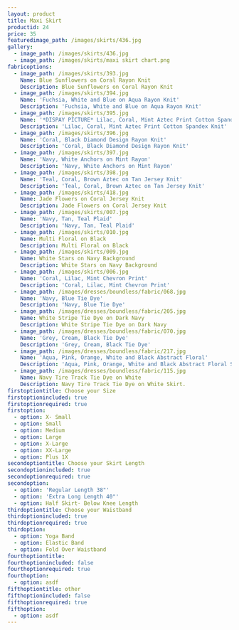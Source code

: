 ```yaml
---
layout: product
title: Maxi Skirt
productid: 24
price: 35
featuredimage_path: /images/skirts/436.jpg
gallery:
  - image_path: /images/skirts/436.jpg
  - image_path: /images/skirts/maxi skirt chart.png
fabricoptions:
  - image_path: /images/skirts/393.jpg
    Name: Blue Sunflowers on Coral Rayon Knit
    Description: Blue Sunflowers on Coral Rayon Knit
  - image_path: /images/skirts/394.jpg
    Name: 'Fuchsia, White and Blue on Aqua Rayon Knit'
    Description: 'Fuchsia, White and Blue on Aqua Rayon Knit'
  - image_path: /images/skirts/395.jpg
    Name: '*DISPAY PICTURE* Lilac, Coral, Mint Aztec Print Cotton Spandex Knit'
    Description: 'Lilac, Coral, Mint Aztec Print Cotton Spandex Knit'
  - image_path: /images/skirts/396.jpg
    Name: 'Coral, Black Diamond Design Rayon Knit'
    Description: 'Coral, Black Diamond Design Rayon Knit'
  - image_path: /images/skirts/397.jpg
    Name: 'Navy, White Anchors on Mint Rayon'
    Description: 'Navy, White Anchors on Mint Rayon'
  - image_path: /images/skirts/398.jpg
    Name: 'Teal, Coral, Brown Aztec on Tan Jersey Knit'
    Description: 'Teal, Coral, Brown Aztec on Tan Jersey Knit'
  - image_path: /images/skirts/418.jpg
    Name: Jade Flowers on Coral Jersey Knit
    Description: Jade Flowers on Coral Jersey Knit
  - image_path: /images/skirts/007.jpg
    Name: 'Navy, Tan, Teal Plaid'
    Description: 'Navy, Tan, Teal Plaid'
  - image_path: /images/skirts/010.jpg
    Name: Multi Floral on Black
    Description: Multi Floral on Black
  - image_path: /images/skirts/009.jpg
    Name: White Stars on Navy Background
    Description: White Stars on Navy Background
  - image_path: /images/skirts/006.jpg
    Name: 'Coral, Lilac, Mint Chevron Print'
    Description: 'Coral, Lilac, Mint Chevron Print'
  - image_path: /images/dresses/boundless/fabric/068.jpg
    Name: 'Navy, Blue Tie Dye'
    Description: 'Navy, Blue Tie Dye'
  - image_path: /images/dresses/boundless/fabric/205.jpg
    Name: White Stripe Tie Dye on Dark Navy
    Description: White Stripe Tie Dye on Dark Navy
  - image_path: /images/dresses/boundless/fabric/070.jpg
    Name: 'Grey, Cream, Black Tie Dye'
    Description: 'Grey, Cream, Black Tie Dye'
  - image_path: /images/dresses/boundless/fabric/217.jpg
    Name: 'Aqua, Pink, Orange, White and Black Abstract Floral'
    Description: 'Aqua, Pink, Orange, White and Black Abstract Floral Skirt'
  - image_path: /images/dresses/boundless/fabric/115.jpg
    Name: Navy Tire Track Tie Dye on White
    Description: Navy Tire Track Tie Dye on White Skirt.
firstoptiontitle: Choose your Size
firstoptionincluded: true
firstoptionrequired: true
firstoption:
  - option: X- Small
  - option: Small
  - option: Medium
  - option: Large
  - option: X-Large
  - option: XX-Large
  - option: Plus 1X
secondoptiontitle: Choose your Skirt Length
secondoptionincluded: true
secondoptionrequired: true
secondoption:
  - option: 'Regular Length 38"'
  - option: 'Extra Long Length 40"'
  - option: Half Skirt- Below Knee Length
thirdoptiontitle: Choose your Waistband
thirdoptionincluded: true
thirdoptionrequired: true
thirdoption:
  - option: Yoga Band
  - option: Elastic Band
  - option: Fold Over Waistband
fourthoptiontitle:
fourthoptionincluded: false
fourthoptionrequired: true
fourthoption:
  - option: asdf
fifthoptiontitle: other
fifthoptionincluded: false
fifthoptionrequired: true
fifthoption:
  - option: asdf
---
```



